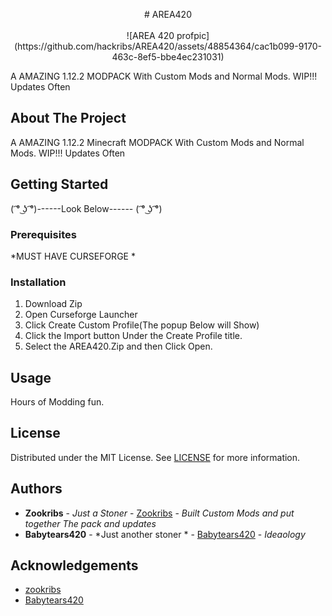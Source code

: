 <p align="center"> # AREA420 <br>
</br>
![AREA 420 profpic](https://github.com/hackribs/AREA420/assets/48854364/cac1b099-9170-463c-8ef5-bbe4ec231031)

A AMAZING 1.12.2  MODPACK With Custom Mods and Normal Mods. WIP!!! Updates Often 

## About The Project

A AMAZING 1.12.2 Minecraft MODPACK With Custom Mods and Normal Mods. WIP!!! Updates Often

## Getting Started

( ͡° ͜ʖ ͡°)------Look Below------ ( ͡° ͜ʖ ͡°)

### Prerequisites

*MUST HAVE CURSEFORGE *

### Installation

1. Download Zip
2. Open Curseforge Launcher
3.  Click Create Custom Profile(The popup Below will Show)
4. Click the Import button Under the Create Profile title.
5. Select the AREA420.Zip and then Click Open.

## Usage

Hours of Modding fun.

## License

Distributed under the MIT License. See [LICENSE](https://github.com/hackribs/AREA420/blob/main/LICENSE.md) for more information.

## Authors

* **Zookribs** - *Just a Stoner* - [Zookribs](https://github.com/hackribs/) - *Built Custom Mods and put together The pack and updates*
* **Babytears420** - *Just another stoner * - [Babytears420]() - *Ideaology*

## Acknowledgements

* [zookribs](https://github.com/hackribs)
* [Babytears420]()

